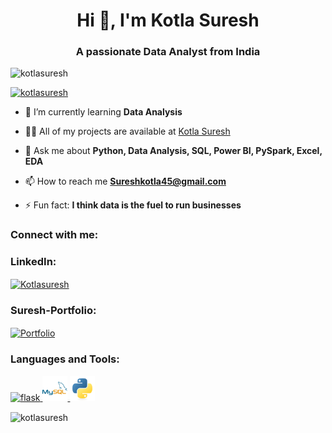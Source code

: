 <h1 align="center">Hi 👋, I'm Kotla Suresh</h1>
<h3 align="center">A passionate Data Analyst from India</h3>


<p align="left"> 
  <img src="https://komarev.com/ghpvc/?username=kotlasuresh&label=Profile%20views&color=0e75b6&style=flat" alt="kotlasuresh" /> 
</p>

<p align="left"> 
  <a href="https://github.com/ryo-ma/github-profile-trophy">
    <img src="https://github-profile-trophy.vercel.app/?username=kotlasuresh" alt="kotlasuresh" />
  </a> 
</p>

- 🌱 I’m currently learning **Data Analysis**

- 👨‍💻 All of my projects are available at [Kotla Suresh](https://github.com/KotlaSuresh)

- 💬 Ask me about **Python, Data Analysis, SQL, Power BI, PySpark, Excel, EDA**

- 📫 How to reach me **Sureshkotla45@gmail.com**

- ⚡ Fun fact: **I think data is the fuel to run businesses**


<h3 align="left">Connect with me:</h3>

<h3 align="left">LinkedIn:</h3>
<a href="https://www.linkedin.com/in/kotlasuresh2000/" target="_blank">
  <img align="center" src="https://raw.githubusercontent.com/rahuldkjain/github-profile-readme-generator/master/src/images/icons/Social/linked-in-alt.svg" alt="Kotlasuresh" height="30" width="40" />
</a>

<h3 align="left">Suresh-Portfolio:</h3>
<a href="https://kotlasuresh.github.io/Suresh-Portfolio/" target="_blank">
  <img align="center" src="https://img.icons8.com/ios-filled/50/000000/briefcase.png" alt="Portfolio" height="30" width="40" />
</a>



<h3 align="left">Languages and Tools:</h3>
<p align="left"> 
  <a href="https://flask.palletsprojects.com/" target="_blank" rel="noreferrer"> 
    <img src="https://www.vectorlogo.zone/logos/pocoo_flask/pocoo_flask-icon.svg" alt="flask" width="40" height="40"/> 
  </a> 
  <a href="https://www.mysql.com/" target="_blank" rel="noreferrer"> 
    <img src="https://raw.githubusercontent.com/devicons/devicon/master/icons/mysql/mysql-original-wordmark.svg" alt="mysql" width="40" height="40"/> 
  </a> 
  <a href="https://www.python.org" target="_blank" rel="noreferrer"> 
    <img src="https://raw.githubusercontent.com/devicons/devicon/master/icons/python/python-original.svg" alt="python" width="40" height="40"/> 
  </a> 
</p>

<p>
  <img align="center" src="https://github-readme-stats.vercel.app/api/top-langs?username=kotlasuresh&show_icons=true&locale=en&layout=compact" alt="kotlasuresh" />
</p>
